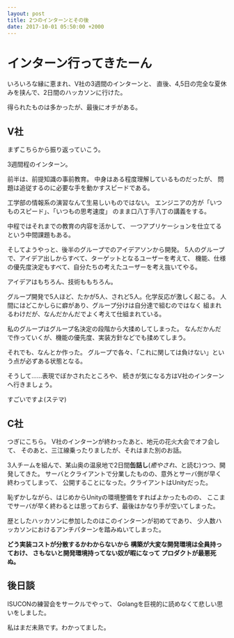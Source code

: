```yaml
---
layout: post
title: 2つのインターンとその後
date: 2017-10-01 05:50:00 +2000
---
```


# インターン行ってきたーん
いろいろな縁に恵まれ、V社の3週間のインターンと、
直後、4,5日の完全な夏休みを挟んで、2日間のハッカソンに行けた。

得られたものは多かったが、最後にオチがある。

## V社

まずこちらから振り返っていこう。

3週間程のインターン。

前半は、前提知識の事前教育。
中身はある程度理解しているものだったが、
問題は追従するのに必要な手を動かすスピードである。

工学部の情報系の演習なんて生易しいものではない。
エンジニアの方が「いつものスピード」、「いつもの思考速度」
のまま口八丁手八丁の講義をする。

中程ではそれまでの教育の内容を活かして、
一つアプリケーションを仕立てるという中間課題もある。

そしてようやっと、後半のグループでのアイデアソンから開発。
5人のグループで、アイデア出しからすべて、ターゲットとなるユーザーを考えて、
機能、仕様の優先度決定もすべて、自分たちの考えたユーザーを考え抜いてやる。

アイデアはもちろん、技術ももちろん。

グループ開発で5人ほど、たかが5人、されど5人。化学反応が激しく起こる。
人間にはどこかしらに癖があり、グループ分けは自分達で組むのではなく
組まれるわけだが、なんだかんだでよく考えて仕組まれている。

私のグループはグループ名決定の段階から大揉めしてしまった。
なんだかんだで作っていくが、機能の優先度、実装方針などでも揉めてしまう。

それでも、なんとか作った。
グループで各々、「これに関しては負けない」という点が必ずある状態となる。

そうして……表現でぼかされたところや、
続きが気になる方はV社のインターンへ行きましょう。

すごいですよ(ステマ)

## C社

つぎにこちら。
V社のインターンが終わったあと、地元の花火大会でオフ会して、
そのあと、三江線乗ったりましたが、それはまた別のお話。

3人チームを組んで、某山奥の温泉地で2日間**缶詰し**(*癒やされ*、と読む)つつ、開発してきた。
サーバとクライアントで分業したものの、意外とサーバ側が早く終わってしまって、
公開することになった。クライアントはUnityだった。

恥ずかしながら、はじめからUnityの環境整備をすればよかったものの、
ここまでサーバが早く終わるとは思っておらず、最後はかなり手が空いてしまった。

歴としたハッカソンに参加したのはこのインターンが初めてであり、
少人数ハッカソンにおけるアンチパターンを踏みぬいてしまった。

**どう実装コストが分散するかわからないから
構築が大変な開発環境は全員持っておけ、
さもないと開発環境持ってない奴が暇になって
プロダクトが最悪死ぬ。**


## 後日談

ISUCONの練習会をサークルでやって、
Golangを巨視的に読めなくて悲しい思いをしました。

私はまだ未熟です。わかってました。

